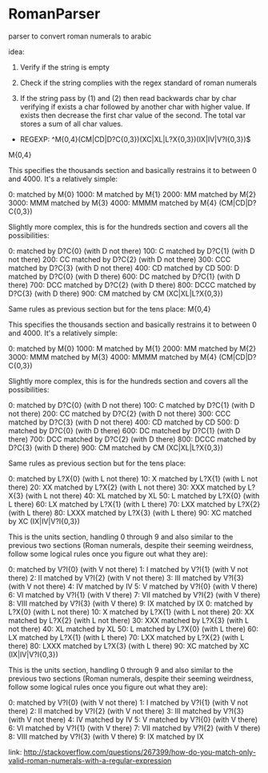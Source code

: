 RomanParser
===========

parser to convert roman numerals to arabic

idea:

1) Verify if the string is empty

2) Check if the string complies with the regex standard of roman numerals

3) If the string pass by (1) and (2) then read backwards char by char verifying if exists a char followed by another char with higher value. If exists then decrease the first char value of the second. The total var stores a sum of all char values.

- REGEXP: ^M{0,4}(CM|CD|D?C{0,3})(XC|XL|L?X{0,3})(IX|IV|V?I{0,3})$

M{0,4}

This specifies the thousands section and basically restrains it to between 0 and 4000. It's a relatively simple:

   0: <empty>  matched by M{0}
1000: M        matched by M{1}
2000: MM       matched by M{2}
3000: MMM      matched by M{3}
4000: MMMM     matched by M{4}
(CM|CD|D?C{0,3})

Slightly more complex, this is for the hundreds section and covers all the possibilities:

  0: <empty>  matched by D?C{0} (with D not there)
100: C        matched by D?C{1} (with D not there)
200: CC       matched by D?C{2} (with D not there)
300: CCC      matched by D?C{3} (with D not there)
400: CD       matched by CD
500: D        matched by D?C{0} (with D there)
600: DC       matched by D?C{1} (with D there)
700: DCC      matched by D?C{2} (with D there)
800: DCCC     matched by D?C{3} (with D there)
900: CM       matched by CM
(XC|XL|L?X{0,3})

Same rules as previous section but for the tens place:
M{0,4}

This specifies the thousands section and basically restrains it to between 0 and 4000. It's a relatively simple:

   0: <empty>  matched by M{0}
1000: M        matched by M{1}
2000: MM       matched by M{2}
3000: MMM      matched by M{3}
4000: MMMM     matched by M{4}
(CM|CD|D?C{0,3})

Slightly more complex, this is for the hundreds section and covers all the possibilities:

  0: <empty>  matched by D?C{0} (with D not there)
100: C        matched by D?C{1} (with D not there)
200: CC       matched by D?C{2} (with D not there)
300: CCC      matched by D?C{3} (with D not there)
400: CD       matched by CD
500: D        matched by D?C{0} (with D there)
600: DC       matched by D?C{1} (with D there)
700: DCC      matched by D?C{2} (with D there)
800: DCCC     matched by D?C{3} (with D there)
900: CM       matched by CM
(XC|XL|L?X{0,3})

Same rules as previous section but for the tens place:

 0: <empty>  matched by L?X{0} (with L not there)
10: X        matched by L?X{1} (with L not there)
20: XX       matched by L?X{2} (with L not there)
30: XXX      matched by L?X{3} (with L not there)
40: XL       matched by XL
50: L        matched by L?X{0} (with L there)
60: LX       matched by L?X{1} (with L there)
70: LXX      matched by L?X{2} (with L there)
80: LXXX     matched by L?X{3} (with L there)
90: XC       matched by XC
(IX|IV|V?I{0,3})

This is the units section, handling 0 through 9 and also similar to the previous two sections (Roman numerals, despite their seeming weirdness, follow some logical rules once you figure out what they are):

0: <empty>  matched by V?I{0} (with V not there)
1: I        matched by V?I{1} (with V not there)
2: II       matched by V?I{2} (with V not there)
3: III      matched by V?I{3} (with V not there)
4: IV       matched by IV
5: V        matched by V?I{0} (with V there)
6: VI       matched by V?I{1} (with V there)
7: VII      matched by V?I{2} (with V there)
8: VIII     matched by V?I{3} (with V there)
9: IX       matched by IX
 0: <empty>  matched by L?X{0} (with L not there)
10: X        matched by L?X{1} (with L not there)
20: XX       matched by L?X{2} (with L not there)
30: XXX      matched by L?X{3} (with L not there)
40: XL       matched by XL
50: L        matched by L?X{0} (with L there)
60: LX       matched by L?X{1} (with L there)
70: LXX      matched by L?X{2} (with L there)
80: LXXX     matched by L?X{3} (with L there)
90: XC       matched by XC
(IX|IV|V?I{0,3})

This is the units section, handling 0 through 9 and also similar to the previous two sections (Roman numerals, despite their seeming weirdness, follow some logical rules once you figure out what they are):

0: <empty>  matched by V?I{0} (with V not there)
1: I        matched by V?I{1} (with V not there)
2: II       matched by V?I{2} (with V not there)
3: III      matched by V?I{3} (with V not there)
4: IV       matched by IV
5: V        matched by V?I{0} (with V there)
6: VI       matched by V?I{1} (with V there)
7: VII      matched by V?I{2} (with V there)
8: VIII     matched by V?I{3} (with V there)
9: IX       matched by IX

link: http://stackoverflow.com/questions/267399/how-do-you-match-only-valid-roman-numerals-with-a-regular-expression
